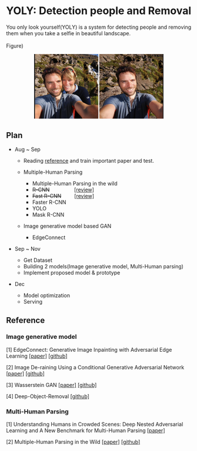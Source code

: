 # YOLY: Detection people and Removal #

You only look yourself(YOLY) is a system for detecting people and removing them when you take a selfie in beautiful landscape.
<br><br>
Figure)
<p align="center">
<img src="./src/1.png" width="70%" height="70%"></p>

## Plan ##
* Aug ~ Sep
    - Reading <a href="#a">reference</a> and train important paper and test.
    
    - Multiple-Human Parsing
        + Multiple-Human Parsing in the wild
        + ~~R-CNN~~ &nbsp;&nbsp;&nbsp;&nbsp;&nbsp;&nbsp;&nbsp;&nbsp;&nbsp;&nbsp;&nbsp;&nbsp;&nbsp;&nbsp;&nbsp; <a href="https://pirunita.dev/2019/08/23/Paperreview-R-CNN/">[review]</a> 
        + ~~Fast R-CNN~~ &nbsp;&nbsp;&nbsp;&nbsp;&nbsp;&nbsp;&nbsp;&nbsp;<a href="https://pirunita.dev/2019/08/23/Paperreview-Fast_R-CNN/">[review]</a> 
        + Faster R-CNN
        + YOLO
        + Mask R-CNN
    
    - Image generative model based GAN
        + EdgeConnect

* Sep ~ Nov
    - Get Dataset
    - Building 2 models(Image generative model, Multi-Human parsing)
    - Implement proposed model & prototype

* Dec
    - Model optimization
    - Serving

    
## Reference ##
<p id="a"></p>

### Image generative model ###
[1] EdgeConnect: Generative Image Inpainting with Adversarial Edge Learning <a href="https://arxiv.org/abs/1901.00212">[paper]</a> <a href="https://github.com/knazeri/edge-connect">[github]</a>

[2] Image De-raining Using a Conditional Generative Adversarial Network <a href="https://arxiv.org/abs/1701.05957">[paper]</a> <a href="https://github.com/hezhangsprinter/ID-CGAN">[github]</a>

[3] Wasserstein GAN <a href="https://arxiv.org/abs/1701.07875">[paper]</a> <a href="https://github.com/martinarjovsky/WassersteinGAN">[github]</a>

[4] Deep-Object-Removal <a href="https://github.com/VPanjeta/Deep-Object-Removal">[github]</a>

### Multi-Human Parsing ###
[1] Understanding Humans in Crowded Scenes: Deep Nested Adversarial Learning and A New Benchmark for Multi-Human Parsing <a href="https://arxiv.org/abs/1804.03287">[paper]</a>

[2] Multiple-Human Parsing in the Wild <a href="https://arxiv.org/abs/1705.07206">[paper]</a> <a href="https://github.com/ZhaoJ9014/Multi-Human-Parsing">[github]</a>
